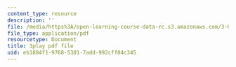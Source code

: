 ```yaml
---
content_type: resource
description: ''
file: /media/https%3A/open-learning-course-data-rc.s3.amazonaws.com/3-054-cellular-solids-structure-properties-and-applications-spring-2015/eb1884f1976853017add992cff84c345_Btl0HCfSPuU.pdf
file_type: application/pdf
resourcetype: Document
title: 3play pdf file
uid: eb1884f1-9768-5301-7add-992cff84c345
---
```

